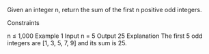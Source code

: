 Given an integer n, return the sum of the first n positive odd integers.

Constraints

n ≤ 1,000
Example 1
Input
n = 5
Output
25
Explanation
The first 5 odd integers are [1, 3, 5, 7, 9] and its sum is 25.
